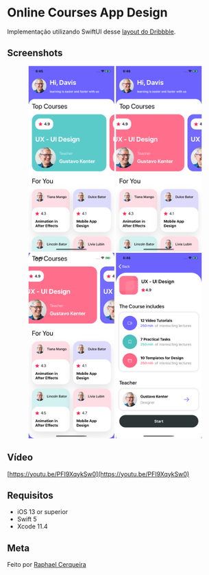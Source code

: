 # Online Courses App Design
Implementação utilizando SwiftUI desse [layout do Dribbble](https://dribbble.com/shots/13933354-Online-Courses-App-Design).

## Screenshots
<p align="center">
  <img src="/Screenshots/1.png" width="200">
  <img src="/Screenshots/2.png" width="200">
  <img src="/Screenshots/3.png" width="200">
  <img src="/Screenshots/4.png" width="200">
</p>

## Vídeo
[https://youtu.be/PFI9XqykSw0](https://youtu.be/PFI9XqykSw0)

## Requisitos
- iOS 13 or superior
- Swift 5
- Xcode 11.4

## Meta
Feito por [Raphael Cerqueira](https://www.linkedin.com/in/rphlfc/)
